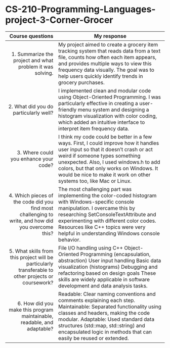   # CS-210-Programming-Languages-project-3-Corner-Grocer
|Course questions|My response| 
|-----:|-----------|
|1. Summarize the project and what problem it was solving.|My project aimed to create a grocery item tracking system that reads data from a text file, counts how often each item appears, and provides multiple ways to view this frequency data visually. The goal was to help users quickly identify trends in grocery purchases.|
|2. What did you do particularly well?| I implemented clean and modular code using Object-Oriented Programming. I was particularly effective in creating a user-friendly menu system and designing a histogram visualization with color coding, which added an intuitive interface to interpret item frequency data.|
|3. Where could you enhance your code?|I think my code could be better in a few ways. First, I could improve how it handles user input so that it doesn’t crash or act weird if someone types something unexpected. Also, I used windows.h to add colors, but that only works on Windows. It would be nice to make it work on other systems too, like Mac or Linux.|
|4. Which pieces of the code did you find most challenging to write, and how did you overcome this?|The most challenging part was implementing the color-coded histogram with Windows-specific console manipulation. I overcame this by researching SetConsoleTextAttribute and experimenting with different color codes. Resources like C++ topics were very helpful in understanding Windows console behavior.|
|5. What skills from this project will be particularly transferable to other projects or coursework?| File I/O handling using C++ Object-Oriented Programming (encapsulation, abstraction)     User input handling        Basic data visualization (histograms)        Debugging and refactoring based on design goals         These skills are widely applicable in software development and data analysis tasks.|
  |6. How did you make this program maintainable, readable, and adaptable?|Readable: Clear naming conventions and comments explaining each step.        Maintainable: Separated functionality using classes and headers, making the code modular.            Adaptable: Used standard data structures (std::map, std::string) and encapsulated logic in methods that can easily be reused or extended.|
